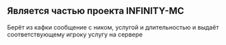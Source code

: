 ## Является частью проекта INFINITY-MC

Берёт из кафки сообщение с ником, услугой и длительностью и выдаёт соответствующему игроку услугу на сервере